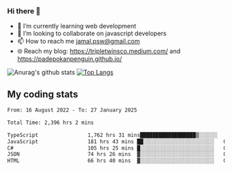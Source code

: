 ### Hi there 👋

<!--
**padepokanpenguin/padepokanpenguin** is a ✨ _special_ ✨ repository because its `README.md` (this file) appears on your GitHub profile.
-->

- 🌱 I’m currently learning  web development
- 👯 I’m looking to collaborate on javascript developers
- 📫 How to reach me jamal.psw@gmail.com
- 🌐 Reach my blog:
   https://tripletwinsco.medium.com/ and
   https://padepokanpenguin.github.io/

![Anurag's github stats](https://github-readme-stats.vercel.app/api?username=padepokanpenguin&count_private=true&disable_animations=false&show_icons=true&theme=default)
[![Top Langs](https://github-readme-stats.vercel.app/api/top-langs/?username=padepokanpenguin&theme=default&layout=compact)](https://github.com/padepokanpenguin)

## My coding stats

<!--START_SECTION:waka-->

```txt
From: 16 August 2022 - To: 27 January 2025

Total Time: 2,396 hrs 2 mins

TypeScript                1,762 hrs 31 mins██████████████████▒░░░░░░   73.56 %
JavaScript                181 hrs 43 mins ██░░░░░░░░░░░░░░░░░░░░░░░   07.58 %
C#                        105 hrs 25 mins █░░░░░░░░░░░░░░░░░░░░░░░░   04.40 %
JSON                      74 hrs 26 mins  ▓░░░░░░░░░░░░░░░░░░░░░░░░   03.11 %
HTML                      66 hrs 40 mins  ▓░░░░░░░░░░░░░░░░░░░░░░░░   02.78 %
```

<!--END_SECTION:waka-->


